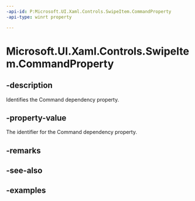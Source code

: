 ```yaml
---
-api-id: P:Microsoft.UI.Xaml.Controls.SwipeItem.CommandProperty
-api-type: winrt property

---
```

<!-- Property syntax.
public DependencyProperty CommandProperty { get; }
-->

# Microsoft.UI.Xaml.Controls.SwipeItem.CommandProperty


## -description

Identifies the Command dependency property.


## -property-value

The identifier for the Command dependency property.


## -remarks


## -see-also


## -examples


